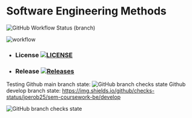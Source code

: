 # Software Engineering Methods
![GitHub Workflow Status (branch)](https://img.shields.io/github/actions/workflow/status/Sommie999/sem/main.yml?branch=develop&style=flat-square)<branch>

![workflow](https://github.com/Sommie999/sem/actions/workflows/main.yml/badge.svg)

* ### License [![LICENSE](https://img.shields.io/github/license/Sommie999/sem.svg?style=flat-square)](https://github.com/Sommie999/sem/blob/master/LICENSE)

* ### Release [![Releases](https://img.shields.io/github/release/Sommie999/sem/all.svg?style=flat-square)](https://github.com/Sommie999/sem/releases)

Testing
  Github main branch state: ![GitHub branch checks state](https://img.shields.io/github/checks-status/joerob25/sem-coursework-be/main)
Github develop branch state: https://img.shields.io/github/checks-status/joerob25/sem-coursework-be/develop

![GitHub branch checks state](https://img.shields.io/github/checks-status/Sommie99/sem/master)
